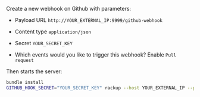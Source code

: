 Create a new webhook on Github with parameters:

- Payload URL
  `http://YOUR_EXTERNAL_IP:9999/github-webhook`
  
- Content type
  `application/json`
  
- Secret
  `YOUR_SECRET_KEY`
  
- Which events would you like to trigger this webhook?
  Enable `Pull request`
 
Then starts the server:

```bash
bundle install
GITHUB_HOOK_SECRET="YOUR_SECRET_KEY" rackup --host YOUR_EXTERNAL_IP --port 9999
```
